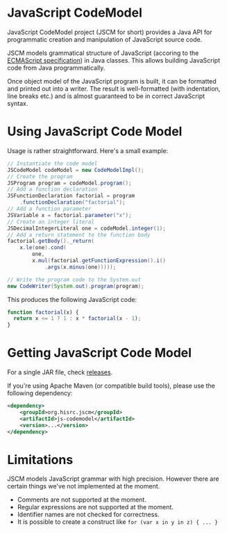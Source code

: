 # JavaScript CodeModel 

JavaScript CodeModel project (JSCM for short) provides a Java API for programmatic creation and manipulation of JavaScript source code.

JSCM models grammatical structure of JavaScript (accoring to the [ECMAScript specification](http://www.ecma-international.org/publications/files/ECMA-ST/ECMA-262.pdf)) in Java classes. This allows building JavaScript code from Java programmatically.

Once object model of the JavaScript program is built, it can be formatted and printed out into a writer. The result is well-formatted (with indentation, line breaks etc.) and is almost guaranteed to be in correct JavaScript syntax.

# Using JavaScript Code Model

Usage is rather straightforward. Here's a small example:

```java
// Instantiate the code model
JSCodeModel codeModel = new CodeModelImpl();
// Create the program
JSProgram program = codeModel.program();
// Add a function declaration
JSFunctionDeclaration factorial = program
	.functionDeclaration("factorial");
// Add a function parameter
JSVariable x = factorial.parameter("x");
// Create an integer literal
JSDecimalIntegerLiteral one = codeModel.integer(1);
// Add a return statement to the function body
factorial.getBody()._return(
	x.le(one).cond(
		one,
		x.mul(factorial.getFunctionExpression().i()
			.args(x.minus(one)))));

// Write the program code to the System.out
new CodeWriter(System.out).program(program);
```

This produces the following JavaScript code:

```javascript
function factorial(x) {
  return x <= 1 ? 1 : x * factorial(x - 1);
}
```

# Getting JavaScript Code Model

For a single JAR file, check [releases](https://github.com/highsource/javascript-codemodel/releases).

If you're using Apache Maven (or compatible build tools), please use the following dependency:

```xml
<dependency>
	<groupId>org.hisrc.jscm</groupId>
	<artifactId>js-codemodel</artifactId>
	<version>...</version>
</dependency>
```

# Limitations

JSCM models JavaScript grammar with high precision. However there are certain things we've not implemented at the moment.

* Comments are not supported at the moment.
* Regular expressions are not supported at the moment.
* Identifier names are not checked for correctness.
* It is possible to create a construct like `for (var x in y in z) { ... }`
